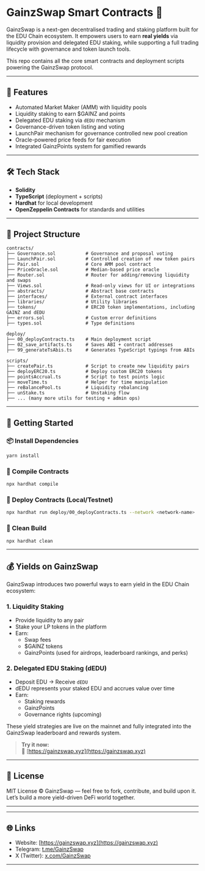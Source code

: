 # GainzSwap Smart Contracts 🦾

GainzSwap is a next-gen decentralised trading and staking platform built for the EDU Chain ecosystem. It empowers users to earn **real yields** via liquidity provision and delegated EDU staking, while supporting a full trading lifecycle with governance and token launch tools.

This repo contains all the core smart contracts and deployment scripts powering the GainzSwap protocol.

---

## 🚀 Features

- Automated Market Maker (AMM) with liquidity pools
- Liquidity staking to earn $GAINZ and points
- Delegated EDU staking via `dEDU` mechanism
- Governance-driven token listing and voting
- LaunchPair mechanism for governance controlled new pool creation
- Oracle-powered price feeds for fair execution
- Integrated GainzPoints system for gamified rewards

---

## 🛠 Tech Stack

- **Solidity**
- **TypeScript** (deployment + scripts)
- **Hardhat** for local development
- **OpenZeppelin Contracts** for standards and utilities

---

## 📁 Project Structure

```text
contracts/
├── Governance.sol           # Governance and proposal voting
├── LaunchPair.sol           # Controlled creation of new token pairs
├── Pair.sol                 # Core AMM pool contract
├── PriceOracle.sol          # Median-based price oracle
├── Router.sol               # Router for adding/removing liquidity and swaps
├── Views.sol                # Read-only views for UI or integrations
├── abstracts/               # Abstract base contracts
├── interfaces/              # External contract interfaces
├── libraries/               # Utility libraries
├── tokens/                  # ERC20 token implementations, including GAINZ and dEDU
├── errors.sol               # Custom error definitions
├── types.sol                # Type definitions

deploy/
├── 00_deployContracts.ts    # Main deployment script
├── 02_save_artifacts.ts     # Saves ABI + contract addresses
├── 99_generateTsAbis.ts     # Generates TypeScript typings from ABIs

scripts/
├── createPair.ts            # Script to create new liquidity pairs
├── deployERC20.ts           # Deploy custom ERC20 tokens
├── pointsAccrual.ts         # Script to test points logic
├── moveTime.ts              # Helper for time manipulation
├── reBalancePool.ts         # Liquidity rebalancing
├── unStake.ts               # Unstaking flow
├── ... (many more utils for testing + admin ops)
```

---

## 🧪 Getting Started

### 📦 Install Dependencies

```bash
yarn install
```

### 🔨 Compile Contracts

```bash
npx hardhat compile
```

### 🚀 Deploy Contracts (Local/Testnet)

```bash
npx hardhat run deploy/00_deployContracts.ts --network <network-name>
```

### 🧼 Clean Build

```bash
npx hardhat clean
```

---

## 💰 Yields on GainzSwap

GainzSwap introduces two powerful ways to earn yield in the EDU Chain ecosystem:

### 1. **Liquidity Staking**
- Provide liquidity to any pair
- Stake your LP tokens in the platform
- Earn: 
  - Swap fees
  - $GAINZ tokens
  - GainzPoints (used for airdrops, leaderboard rankings, and perks)

### 2. **Delegated EDU Staking (dEDU)**
- Deposit EDU → Receive `dEDU`
- dEDU represents your staked EDU and accrues value over time
- Earn:
  - Staking rewards
  - GainzPoints
  - Governance rights (upcoming)

These yield strategies are live on the mainnet and fully integrated into the GainzSwap leaderboard and rewards system.

> **Try it now:**  
> 🔗 [https://gainzswap.xyz](https://gainzswap.xyz)

---

## 📜 License

MIT License © GainzSwap — feel free to fork, contribute, and build upon it.  
Let’s build a more yield-driven DeFi world together.

---

---

## 🌐 Links

- Website: [https://gainzswap.xyz](https://gainzswap.xyz)  
- Telegram: [t.me/GainzSwap](https://t.me/GainzSwap)  
- X (Twitter): [x.com/GainzSwap](https://x.com/GainzSwap)  

---
